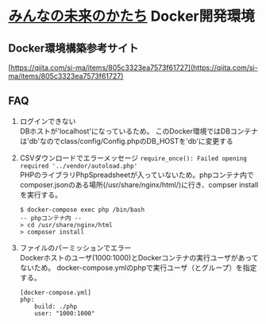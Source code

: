 # [みんなの未来のかたち](https://minnano.miraino-katachi.com) Docker開発環境
## Docker環境構築参考サイト
[https://qiita.com/si-ma/items/805c3323ea7573f61727](https://qiita.com/si-ma/items/805c3323ea7573f61727)

## FAQ
1. ログインできない  
    DBホストが'localhost'になっているため。
    このDocker環境ではDBコンテナは'db'なのでclass/config/Config.phpのDB_HOSTを'db'に変更する

1. CSVダウンロードでエラーメッセージ `require_once(): Failed opening required '../vendor/autoload.php' `  
    PHPのライブラリPhpSpreadsheetが入っていないため。phpコンテナ内でcomposer.jsonのある場所(/usr/share/nginx/html/)に行き、compser installを実行する。
    ```
    $ docker-compose exec php /bin/bash
    -- phpコンテナ内 --
    > cd /usr/share/nginx/html
    > composer install
    ```

1. ファイルのパーミッションでエラー  
    Dockerホストのユーザ(1000:1000)とDockerコンテナの実行ユーザがあってないため。
    docker-compose.ymlのphpで実行ユーザ（とグループ）を指定する。
    ```
    [docker-compose.yml]
    php:
        build: ./php
        user: "1000:1000"
    ```
